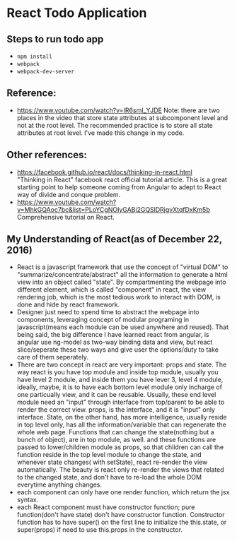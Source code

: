 # React Todo Application
## Steps to run todo app
* `npm install`
* `webpack`
* `webpack-dev-server`

## Reference:
* https://www.youtube.com/watch?v=IR6smI_YJDE
Note: there are two places in the video that store state attributes at subcomponent level and not at the root level. The recommended practice is to store all state attributes at root level. I've made this change in my code.

## Other references:
* https://facebook.github.io/react/docs/thinking-in-react.html  
"Thinking in React" facebook react official tutorial article.
This is a great starting point to help someone coming from Angular to adept to React way of divide and conque problem. 
* https://www.youtube.com/watch?v=MhkGQAoc7bc&list=PLoYCgNOIyGABj2GQSlDRjgvXtqfDxKm5b  
Comprehensive tutorial on React.

## My Understanding of React(as of December 22, 2016)
* React is a javascript framework that use the concept of "virtual DOM" to "summarize/concentrate/abstract" all the information to generate a html view into an object called "state". By compartmenting the webpage into different element, which is called "component" in react, the view rendering job, which is the most tedious work to interact with DOM, is done and hide by react framework. 
* Designer just need to spend time to abstract the webpage into components, leveraging concept of modular programing in javascript(means each module can be used anywhere and reused). That being said, the big difference I have learned react from angular, is angular use ng-model as two-way binding data and view, but react slice/seperate these two ways and give user the options/duty to take care of them seperately. 
* There are two concept in react are very important: props and state. The way react is you have top module and inside top module, usually you have level 2 module, and inside them you have lever 3, level 4 module, ideally, maybe, it is to have each bottom level module only incharge of one particually view, and it can be reusable. Usually, these end level module need an "input" through interface from top/parent to be able to render the correct view. props, is the interface, and it is "input" only interface. State, on the other hand, has more intelligence, usually reside in top level only, has all the information/variable that can regenerate the whole web page. Functions that can change the state(nothing but a bunch of object), are in top module, as well. and these functions are passed to lower/children module as props, so that children can call the function reside in the top level module to change the state, and whenever state changes( with setState), react re-render the view automatically. The beauty is react only re-render the views that related to the changed state, and don't have to re-load the whole DOM everytime anything changes. 
* each component can only have one render function, which return the jsx syntax. 
* each React component must have constructor function; pure function(don't have state) don't have constructor function. Constructor function has to have super() on the first line to initialize the this.state, or super(props) if need to use this.props in the constructor. 
